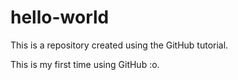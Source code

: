 # hello-world
This is a repository created using the GitHub tutorial.

This is my first time using GitHub :o.
